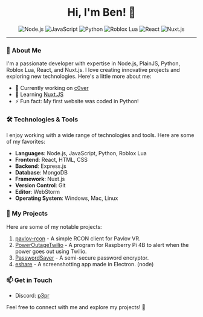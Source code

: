 <h1 align="center">Hi, I'm Ben! 👋</h1>
<p align="center">
  <img src="https://img.shields.io/badge/Node.js-43853D?style=for-the-badge&logo=node.js&logoColor=white" alt="Node.js">
  <img src="https://img.shields.io/badge/JavaScript-F7DF1E?style=for-the-badge&logo=javascript&logoColor=black" alt="JavaScript">
  <img src="https://img.shields.io/badge/Python-3776AB?style=for-the-badge&logo=python&logoColor=white" alt="Python">
  <img src="https://img.shields.io/badge/Roblox%20Lua-0088CC?style=for-the-badge&logo=roblox&logoColor=white" alt="Roblox Lua">
  <img src="https://img.shields.io/badge/React-61DAFB?style=for-the-badge&logo=react&logoColor=white" alt="React">
  <img src="https://img.shields.io/badge/Nuxt.js-00C58E?style=for-the-badge&logo=nuxt.js&logoColor=white" alt="Nuxt.js">
</p>

---

### 🚀 About Me

I'm a passionate developer with expertise in Node.js, PlainJS, Python, Roblox Lua, React, and Nuxt.js. I love creating innovative projects and exploring new technologies. Here's a little more about me:

- 🔭 Currently working on [c0ver](https://github.com/c0verlabs)
- 🌱 Learning [Nuxt.JS](https://nuxt.com)
- ⚡ Fun fact: My first website was coded in Python!

### 🛠️ Technologies & Tools

I enjoy working with a wide range of technologies and tools. Here are some of my favorites:

- **Languages**: Node.js, JavaScript, Python, Roblox Lua
- **Frontend**: React, HTML, CSS
- **Backend**: Express.js
- **Database**: MongoDB
- **Framework**: Nuxt.js
- **Version Control**: Git
- **Editor**: WebStorm
- **Operating System**: Windows, Mac, Linux

### 📂 My Projects

Here are some of my notable projects:

1. [pavlov-rcon](https://github.com/p3pr/pavlov-rcon) - A simple RCON client for Pavlov VR.
2. [PowerOutageTwilio](https://github.com/benjamint08/PowerOutageTwilio) - A program for Raspberry Pi 4B to alert when the power goes out using Twilio.
3. [PasswordSaver](https://github.com/benjamint08/passwordsaver) - A semi-secure password encryptor.
4. [eshare](https://github.com/benjamint08/eshare) - A screenshotting app made in Electron. (node)

### 📫 Get in Touch

- Discord: [p3pr](https://discord.com/users/284997048061788161)

Feel free to connect with me and explore my projects! 🚀
